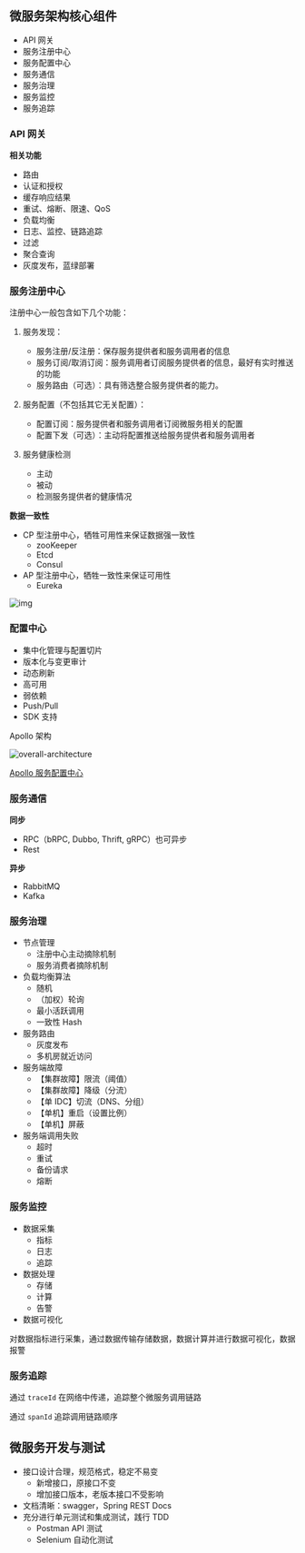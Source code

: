 ## 微服务架构核心组件

* API 网关
* 服务注册中心
* 服务配置中心
* 服务通信
* 服务治理
* 服务监控
* 服务追踪

### API 网关

**相关功能**

* 路由
* 认证和授权
* 缓存响应结果
* 重试、熔断、限速、QoS
* 负载均衡
* 日志、监控、链路追踪
* 过滤
* 聚合查询
* 灰度发布，蓝绿部署

### 服务注册中心

注册中心一般包含如下几个功能：

1. 服务发现：

   - 服务注册/反注册：保存服务提供者和服务调用者的信息
   - 服务订阅/取消订阅：服务调用者订阅服务提供者的信息，最好有实时推送的功能
   - 服务路由（可选）：具有筛选整合服务提供者的能力。

2. 服务配置（不包括其它无关配置）：

   - 配置订阅：服务提供者和服务调用者订阅微服务相关的配置
   - 配置下发（可选）：主动将配置推送给服务提供者和服务调用者

3. 服务健康检测

   * 主动
   * 被动

   - 检测服务提供者的健康情况

**数据一致性**

* CP 型注册中心，牺牲可用性来保证数据强一致性
  * zooKeeper
  * Etcd
  * Consul
* AP 型注册中心，牺牲一致性来保证可用性
  * Eureka

![img](/Users/yanjigang01/Golang-Backend/go/微服务/image/1460000023568317.gif)

### 配置中心

* 集中化管理与配置切片
* 版本化与变更审计
* 动态刷新
* 高可用
* 弱依赖
* Push/Pull
* SDK 支持

Apollo 架构

![overall-architecture](/Users/yanjigang01/Golang-Backend/go/微服务/image/overall-architecture.png)

[Apollo 服务配置中心](https://github.com/apolloconfig/apollo)

### 服务通信

**同步**

* RPC（bRPC, Dubbo, Thrift, gRPC）也可异步
* Rest

**异步**

* RabbitMQ
* Kafka

### 服务治理

* 节点管理
  * 注册中心主动摘除机制
  * 服务消费者摘除机制
* 负载均衡算法
  * 随机
  * （加权）轮询
  * 最小活跃调用
  * 一致性 Hash
* 服务路由
  * 灰度发布
  * 多机房就近访问
* 服务端故障
  * 【集群故障】限流（阈值）
  * 【集群故障】降级（分流）
  * 【单 IDC】切流（DNS、分组）
  * 【单机】重启（设置比例）
  * 【单机】屏蔽
* 服务端调用失败
  * 超时
  * 重试
  * 备份请求
  * 熔断

### 服务监控

* 数据采集
  * 指标
  * 日志
  * 追踪
* 数据处理
  * 存储
  * 计算
  * 告警
* 数据可视化

对数据指标进行采集，通过数据传输存储数据，数据计算并进行数据可视化，数据报警

### 服务追踪

通过 `traceId` 在网络中传递，追踪整个微服务调用链路

通过 `spanId` 追踪调用链路顺序

## 微服务开发与测试

* 接口设计合理，规范格式，稳定不易变
  * 新增接口，原接口不变
  * 增加接口版本，老版本接口不受影响
* 文档清晰：swagger，Spring REST Docs
* 充分进行单元测试和集成测试，践行 TDD
  * Postman API 测试
  * Selenium 自动化测试

